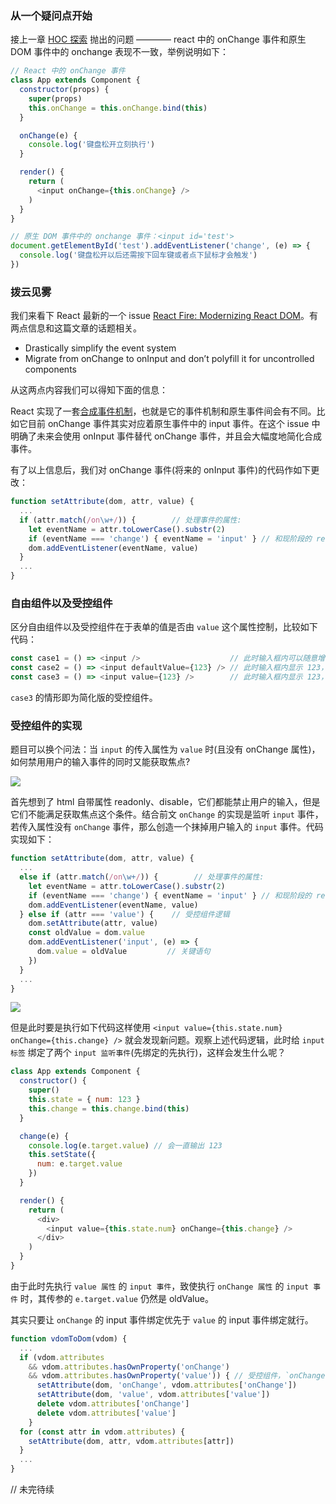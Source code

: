 ### 从一个疑问点开始

接上一章 [HOC 探索](https://github.com/MuYunyun/blog/blob/master/从0到1实现React/8.HOC探索.md#属性代理props-proxy) 抛出的问题 ———— react 中的 onChange 事件和原生 DOM 事件中的 onchange 表现不一致，举例说明如下：

```js
// React 中的 onChange 事件
class App extends Component {
  constructor(props) {
    super(props)
    this.onChange = this.onChange.bind(this)
  }

  onChange(e) {
    console.log('键盘松开立刻执行')
  }

  render() {
    return (
      <input onChange={this.onChange} />
    )
  }
}

// 原生 DOM 事件中的 onchange 事件：<input id='test'>
document.getElementById('test').addEventListener('change', (e) => {
  console.log('键盘松开以后还需按下回车键或者点下鼠标才会触发')
})
```

### 拨云见雾

我们来看下 React 最新的一个 issue [React Fire: Modernizing React DOM](https://github.com/facebook/react/issues/13525)。有两点信息和这篇文章的话题相关。

* Drastically simplify the event system
* Migrate from onChange to onInput and don’t polyfill it for uncontrolled components

从这两点内容我们可以得知下面的信息：

React 实现了一套[合成事件机制](https://reactjs.org/docs/events.html#event-pooling)，也就是它的事件机制和原生事件间会有不同。比如它目前 onChange 事件其实对应着原生事件中的 input 事件。在这个 issue 中明确了未来会使用 onInput 事件替代 onChange 事件，并且会大幅度地简化合成事件。

有了以上信息后，我们对 onChange 事件(将来的 onInput 事件)的代码作如下更改：

```js
function setAttribute(dom, attr, value) {
  ...
  if (attr.match(/on\w+/)) {        // 处理事件的属性:
    let eventName = attr.toLowerCase().substr(2)
    if (eventName === 'change') { eventName = 'input' } // 和现阶段的 react 统一
    dom.addEventListener(eventName, value)
  }
  ...
}
```

### 自由组件以及受控组件

区分自由组件以及受控组件在于表单的值是否由 `value` 这个属性控制，比较如下代码：

```js
const case1 = () => <input />                    // 此时输入框内可以随意增减任意值
const case2 = () => <input defaultValue={123} /> // 此时输入框内显示 123，能随意增减值
const case3 = () => <input value={123} />        // 此时输入框内显示 123，并且不能随意增减值
```

`case3` 的情形即为简化版的受控组件。

### 受控组件的实现

题目可以换个问法：当 `input` 的传入属性为 `value` 时(且没有 onChange 属性)，如何禁用用户的输入事件的同时又能获取焦点?

![](http://oqhtscus0.bkt.clouddn.com/0fa301946b3f4bf315d742735c333562.jpg-200)

首先想到了 html 自带属性 readonly、disable，它们都能禁止用户的输入，但是它们不能满足获取焦点这个条件。结合前文 `onChange` 的实现是监听 `input` 事件，若传入属性没有 `onChange` 事件，那么创造一个抹掉用户输入的 `input` 事件。代码实现如下：

```js
function setAttribute(dom, attr, value) {
  ...
  else if (attr.match(/on\w+/)) {        // 处理事件的属性:
    let eventName = attr.toLowerCase().substr(2)
    if (eventName === 'change') { eventName = 'input' } // 和现阶段的 react 统一
    dom.addEventListener(eventName, value)
  } else if (attr === 'value') {    // 受控组件逻辑
    dom.setAttribute(attr, value)
    const oldValue = dom.value
    dom.addEventListener('input', (e) => {
      dom.value = oldValue         // 关键语句
    })
  }
  ...
}
```

![](http://oqhtscus0.bkt.clouddn.com/353c8119b3c60a7f8f7696633c97ad28.jpg-200)

但是此时要是执行如下代码这样使用 `<input value={this.state.num} onChange={this.change} />` 就会发现新问题。观察上述代码逻辑，此时给 `input 标签` 绑定了两个 `input 监听事件`(先绑定的先执行)，这样会发生什么呢？

```js
class App extends Component {
  constructor() {
    super()
    this.state = { num: 123 }
    this.change = this.change.bind(this)
  }

  change(e) {
    console.log(e.target.value) // 会一直输出 123
    this.setState({
      num: e.target.value
    })
  }

  render() {
    return (
      <div>
        <input value={this.state.num} onChange={this.change} />
      </div>
    )
  }
}
```

由于此时先执行 `value 属性` 的 `input 事件`，致使执行 `onChange 属性` 的 `input 事件` 时，其传参的 `e.target.value` 仍然是 oldValue。

其实只要让 `onChange` 的 input 事件绑定优先于 `value` 的 input 事件绑定就行。

```js
function vdomToDom(vdom) {
  ...
  if (vdom.attributes
    && vdom.attributes.hasOwnProperty('onChange')
    && vdom.attributes.hasOwnProperty('value')) { // 受控组件，`onChange` 的 input 事件绑定优先于 `value` 的 input 事件绑定
      setAttribute(dom, 'onChange', vdom.attributes['onChange'])
      setAttribute(dom, 'value', vdom.attributes['value'])
      delete vdom.attributes['onChange']
      delete vdom.attributes['value']
    }
  for (const attr in vdom.attributes) {
    setAttribute(dom, attr, vdom.attributes[attr])
  }
  ...
}
```

// 未完待续